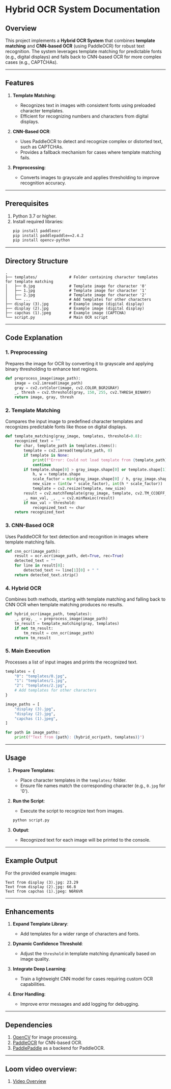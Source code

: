 # Hybrid OCR System Documentation

## Overview
This project implements a **Hybrid OCR System** that combines **template matching** and **CNN-based OCR** (using PaddleOCR) for robust text recognition. The system leverages template matching for predictable fonts (e.g., digital displays) and falls back to CNN-based OCR for more complex cases (e.g., CAPTCHAs). 

---

## Features
1. **Template Matching**:
   - Recognizes text in images with consistent fonts using preloaded character templates.
   - Efficient for recognizing numbers and characters from digital displays.

2. **CNN-Based OCR**:
   - Uses PaddleOCR to detect and recognize complex or distorted text, such as CAPTCHAs.
   - Provides a fallback mechanism for cases where template matching fails.

3. **Preprocessing**:
   - Converts images to grayscale and applies thresholding to improve recognition accuracy.

---

## Prerequisites
1. Python 3.7 or higher.
2. Install required libraries:
   ```bash
   pip install paddleocr
   pip install paddlepaddle==2.4.2
   pip install opencv-python
   ```

---

## Directory Structure
```
.
├── templates/              # Folder containing character templates for template matching
│   ├── 0.jpg               # Template image for character '0'
│   ├── 1.jpg               # Template image for character '1'
│   ├── 2.jpg               # Template image for character '2'
│   └── ...                 # Add templates for other characters
├── display (3).jpg         # Example image (digital display)
├── display (2).jpg         # Example image (digital display)
├── capchas (1).jpeg        # Example image (CAPTCHA)
└── script.py               # Main OCR script
```

---

## Code Explanation

### 1. **Preprocessing**
Prepares the image for OCR by converting it to grayscale and applying binary thresholding to enhance text regions.
```python
def preprocess_image(image_path):
    image = cv2.imread(image_path)
    gray = cv2.cvtColor(image, cv2.COLOR_BGR2GRAY)
    _, thresh = cv2.threshold(gray, 150, 255, cv2.THRESH_BINARY)
    return image, gray, thresh
```

### 2. **Template Matching**
Compares the input image to predefined character templates and recognizes predictable fonts like those on digital displays.
```python
def template_matching(gray_image, templates, threshold=0.8):
    recognized_text = ""
    for char, template_path in templates.items():
        template = cv2.imread(template_path, 0)
        if template is None:
            print(f"Error: Could not load template from {template_path}")
            continue
        if template.shape[0] > gray_image.shape[0] or template.shape[1] > gray_image.shape[1]:
            h, w = template.shape
            scale_factor = min(gray_image.shape[0] / h, gray_image.shape[1] / w)
            new_size = (int(w * scale_factor), int(h * scale_factor))
            template = cv2.resize(template, new_size)
        result = cv2.matchTemplate(gray_image, template, cv2.TM_CCOEFF_NORMED)
        _, max_val, _, _ = cv2.minMaxLoc(result)
        if max_val > threshold:
            recognized_text += char
    return recognized_text
```

### 3. **CNN-Based OCR**
Uses PaddleOCR for text detection and recognition in images where template matching fails.
```python
def cnn_ocr(image_path):
    result = ocr.ocr(image_path, det=True, rec=True)
    detected_text = ""
    for line in result[0]:
        detected_text += line[1][0] + " "
    return detected_text.strip()
```

### 4. **Hybrid OCR**
Combines both methods, starting with template matching and falling back to CNN OCR when template matching produces no results.
```python
def hybrid_ocr(image_path, templates):
    _, gray, _ = preprocess_image(image_path)
    tm_result = template_matching(gray, templates)
    if not tm_result:
        tm_result = cnn_ocr(image_path)
    return tm_result
```

### 5. **Main Execution**
Processes a list of input images and prints the recognized text.
```python
templates = {
    "0": "templates/0.jpg",
    "1": "templates/1.jpg",
    "2": "templates/2.jpg",
    # Add templates for other characters
}

image_paths = [
    "display (3).jpg",
    "display (2).jpg",
    "capchas (1).jpeg",
]

for path in image_paths:
    print(f"Text from {path}: {hybrid_ocr(path, templates)}")
```

---

## Usage

1. **Prepare Templates**:
   - Place character templates in the `templates/` folder.
   - Ensure file names match the corresponding character (e.g., `0.jpg` for '0').

2. **Run the Script**:
   - Execute the script to recognize text from images.
   ```bash
   python script.py
   ```

3. **Output**:
   - Recognized text for each image will be printed to the console.

---

## Example Output
For the provided example images:
```
Text from display (3).jpg: 23.29
Text from display (2).jpg: 66.8
Text from capchas (1).jpeg: N6R6VR
```

---

## Enhancements
1. **Expand Template Library**:
   - Add templates for a wider range of characters and fonts.

2. **Dynamic Confidence Threshold**:
   - Adjust the `threshold` in template matching dynamically based on image quality.

3. **Integrate Deep Learning**:
   - Train a lightweight CNN model for cases requiring custom OCR capabilities.

4. **Error Handling**:
   - Improve error messages and add logging for debugging.

---

## Dependencies
1. [OpenCV](https://opencv.org/) for image processing.
2. [PaddleOCR](https://github.com/PaddlePaddle/PaddleOCR) for CNN-based OCR.
3. [PaddlePaddle](https://www.paddlepaddle.org.cn/) as a backend for PaddleOCR.

--- 
## Loom video overview:
1. [Video Overview](https://www.loom.com/share/f8d557ebd0724c94a7a37c708d4979ce?sid=a1420970-d253-4e9f-b349-a1c58377e8c7)
